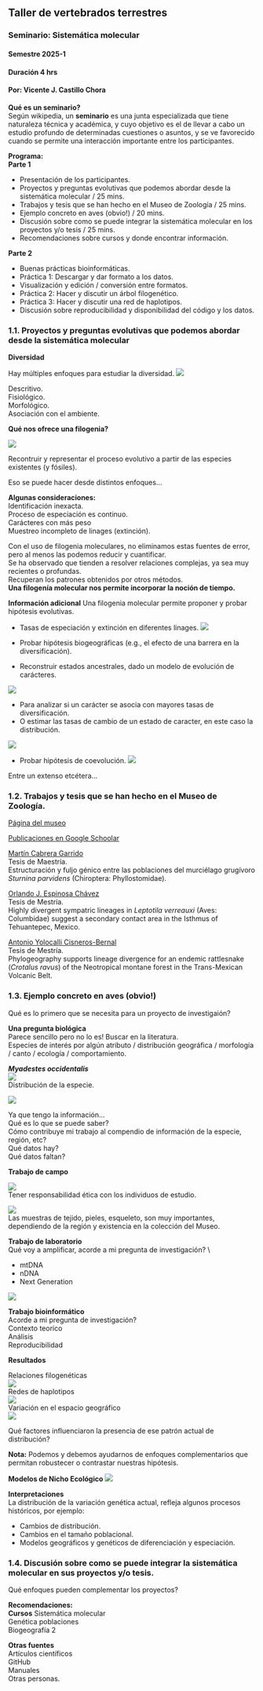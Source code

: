 ## Taller de vertebrados terrestres
### Seminario: Sistemática molecular 
#### Semestre 2025-1
#### Duración 4 hrs
#### Por: Vicente J. Castillo Chora

**Qué es un seminario?** \
Según wikipedia, un **seminario** es una junta especializada que tiene naturaleza técnica y académica, y cuyo objetivo es el de llevar a cabo un estudio profundo de determinadas cuestiones o asuntos, y se ve favorecido cuando se permite una interacción importante entre los participantes.

**Programa:**  
**Parte 1**
- Presentación de los participantes. 
- Proyectos y preguntas evolutivas que podemos abordar desde la sistemática molecular / 25 mins.
- Trabajos y tesis que se han hecho en el Museo de Zoología / 25 mins. 
- Ejemplo concreto en aves (obvio!) / 20 mins.
- Discusión sobre como se puede integrar la sistemática molecular en los proyectos y/o tesis  / 25 mins.
- Recomendaciones sobre cursos y donde encontrar información.

**Parte 2**
- Buenas prácticas bioinformáticas.
- Práctica 1: Descargar y dar formato a los datos.
- Visualización y edición / conversión entre formatos.
- Práctica 2: Hacer y discutir un árbol filogenético.
- Práctica 3: Hacer y discutir una red de haplotipos.
- Discusión sobre reproducibilidad y disponibilidad del código y los datos.

### 1.1. Proyectos y preguntas evolutivas que podemos abordar desde la sistemática molecular

**Diversidad**

Hay múltiples enfoques para estudiar la diversidad.
 ![](figuras/diversidad.png)

Descritivo. \
Fisiológico. \
Morfológico. \
Asociación con el ambiente.

**Qué nos ofrece una filogenia?**

![](figuras/phylogeny.png)

Recontruir y representar el proceso evolutivo a partir de las especies existentes (y fósiles). 
 
Eso se puede hacer desde distintos enfoques...

**Algunas consideraciones:**  
Identificación inexacta. \
Proceso de especiación es continuo. \
Carácteres con más peso \
Muestreo incompleto de linages (extinción).

Con el uso de filogenia moleculares, no eliminamos estas fuentes de error, pero al menos las podemos reducir y cuantificar. \
Se ha observado que tienden a resolver relaciones complejas, ya sea muy recientes o profundas. \
Recuperan los patrones obtenidos por otros métodos. \
**Una filogenía molecular nos permite incorporar la noción de tiempo.**

**Información adicional**
Una filogenia molecular permite proponer y probar hipótesis evolutivas.

- Tasas de especiación y extinción en diferentes linages. 
![](figuras/tasas.png)

- Probar hipótesis biogeográficas (e.g., el efecto de una barrera en la diversificación).
- Reconstruir estados ancestrales, dado un modelo de evolución de carácteres. 

![](figuras/filogenia_.png)

- Para analizar si un carácter se asocia con mayores tasas de diversificación.
- O estimar las tasas de cambio de un estado de caracter, en este caso la distribución.

![](figuras/caracter_evol.png)

- Probar hipótesis de coevolución.
![](figuras/coevol.png)

Entre un extenso etcétera... 


### 1.2. Trabajos y tesis que se han hecho en el Museo de Zoología.


[Página del museo](https://pagina.fciencias.unam.mx/vida-en-ciencias/instalaciones/instalaciones-academicas/museos/museo-zoologia-colecciones1)

[Publicaciones en Google Schoolar](https://scholar.google.com/scholar?hl=es&as_sdt=0%2C5&q=museo+zoologia+unam&btnG=)


[Martín Cabrera Garrido](https://ru.dgb.unam.mx/bitstream/20.500.14330/TES01000803074/3/0803074.pdf) \
Tesis de Maestría. \
Estructuración y fuljo génico entre las poblaciones del murciélago grugívoro *Sturnina parvidens* (Chiroptera: Phyllostomidae).

[Orlando J. Espinosa Chávez](https://www.researchgate.net/profile/Orlando-Jael-Espinosa-Chavez)\
Tesis de Mestría. \
Highly divergent sympatric lineages in *Leptotila verreauxi* (Aves: Columbidae) suggest a secondary contact area in the Isthmus of Tehuantepec, Mexico.

[Antonio Yolocalli Cisneros-Bernal](https://academic.oup.com/biolinnean/article/137/3/496/6646594?login=false) \
Tesis de Mestría. \
Phylogeography supports lineage divergence for an endemic rattlesnake (*Crotalus ravus*) of the Neotropical montane forest in the Trans-Mexican Volcanic Belt.

### 1.3. Ejemplo concreto en aves (obvio!)

Qué es lo primero que se necesita para un proyecto de investigaión?

**Una pregunta biológica** \
Parece sencillo pero no lo es!
Buscar en la literatura. \
Especies de interés por algún atributo / distribución geográfica / morfología / canto / ecología / comportamiento. 

***Myadestes occidentalis***\
![](figuras/myadestes.png) \
Distribución de la especie.

![](figuras/myades_dist.png)


Ya que tengo la información...\
Qué es lo que se puede saber? \
Cómo contribuye mi trabajo al compendio de información de la especie, región, etc? \
Qué datos hay? \
Qué datos faltan?

**Trabajo de campo**

![](figuras/redes_niebla.png)\
Tener responsabilidad ética con los individuos de estudio.

![](figuras/aves_redes.png)\
Las muestras de tejido, pieles, esqueleto, son muy importantes, dependiendo de la región y existencia en la colección del Museo.

**Trabajo de laboratorio** \
Qué voy a amplificar, acorde a mi pregunta de investigación? \
- mtDNA
- nDNA
- Next Generation

![](figuras/yop.png)

**Trabajo bioinformático** \
Acorde a mi pregunta de investigación?\
Contexto teoríco \
Análisis \
Reproducibilidad

**Resultados**

Relaciones filogenéticas\
![](figuras/myadestes_filogenia.png)\
Redes de haplotipos \
 ![](figuras/mya_red.png)\
Variación en el espacio geográfico\
![](figuras/geografia.png)

Qué factores influenciaron la presencia de ese patrón actual de distribución?

**Nota:** Podemos y debemos ayudarnos de enfoques complementarios que permitan robustecer o contrastar nuestras hipótesis. 

**Modelos de Nicho Ecológico**
![](figuras/ayuda.png)

**Interpretaciones**\
La distribución de la variación genética actual, refleja algunos procesos históricos, por ejemplo:
- Cambios de distribución. 
- Cambios en el tamaño poblacional.
- Modelos geográficos y genéticos de diferenciación y especiación.

### 1.4. Discusión sobre como se puede integrar la sistemática molecular en sus proyectos y/o tesis.

Qué enfoques pueden complementar los proyectos?

**Recomendaciones:** \
**Cursos**
Sistemática molecular \
Genética poblaciones \
Biogeografía 2

**Otras fuentes**\
Artículos científicos\
GitHub\
Manuales\
Otras personas.
